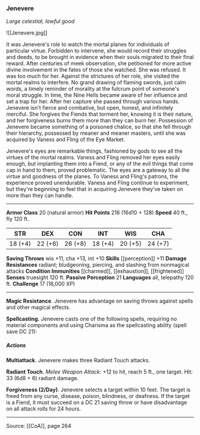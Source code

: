 ### Jenevere
_Large celestial, lawful good_

![[Jenevere.jpg]]

It was Jenevere's role to watch the mortal planes for individuals of particular virtue. Forbidden to intervene, she would record their struggles and deeds, to be brought in evidence when their souls migrated to their final reward. After centuries of meek observation, she petitioned for more active divine involvement in the fates of those she watched. She was refused. It was too much for her. Against the strictures of her role, she visited the mortal realms to interfere. No grand drawing of flaming swords, just calm words, a timely reminder of morality at the fulcrum point of someone's moral struggle. In time, the Nine Hells became aware of her influence and set a trap for her. After her capture she passed through various hands. Jenevere isn't fierce and combative, but open, honest, and infinitely merciful. She forgives the Fiends that torment her, knowing it is their nature, and her forgiveness burns them more than they can burn her. Possession of Jenevere became something of a poisoned chalice, so that she fell through their hierarchy, possessed by meaner and meaner masters, until she was acquired by Vaness and Fling of the Eye Market.

Jenevere's eyes are remarkable things, fashioned by gods to see all the virtues of the mortal realms. Vaness and Fling removed her eyes easily enough, but implanting them into a Fiend, or any of the evil things that come cap in hand to them, proved problematic. The eyes are a gateway to all the virtue and goodness of the planes. To Vaness and Fling's patrons, the experience proved unendurable. Vaness and Fling continue to experiment, but they're beginning to feel that in acquiring Jenevere they've taken on more than they can handle.



---

**Armor Class** 20 (natural armor)
**Hit Points** 216 (16d10 + 128)
**Speed** 40 ft., fly 120 ft.

| STR     | DEX     | CON     | INT     | WIS     | CHA     |
|---------|---------|---------|---------|---------|---------|
| 18 (+4) | 22 (+6) | 26 (+8) | 18 (+4) | 20 (+5) | 24 (+7) |

**Saving Throws** wis +11, cha +13, int +10
**Skills** [[perception]] +11
**Damage Resistances** radiant; bludgeoning, piercing, and slashing from nonmagical attacks
**Condition Immunities** [[charmed]], [[exhaustion]], [[frightened]]
**Senses** truesight 120 ft.
**Passive Perception** 21
**Languages** all, telepathy 120 ft.
**Challenge** 17 (18,000 XP)

---

**Magic Resistance**. Jenevere has advantage on saving throws against spells and other magical effects.

**Spellcasting.** Jenevere casts one of the following spells, requiring no material components and using Charisma as the spellcasting ability (spell save DC 21):

##### Actions
**Multiattack**. Jenevere makes three Radiant Touch attacks.

**Radiant Touch**. _Melee Weapon Attack:_ +12 to hit, reach 5 ft., one target. Hit: 33 (6d8 + 6) radiant damage.

**Forgiveness (2/Day)**. Jenevere selects a target within 10 feet. The target is freed from any curse, disease, poison, blindness, or deafness. If the target is a Fiend, it must succeed on a DC 21 saving throw or have disadvantage on all attack rolls for 24 hours.


---

Source: [[CoA]], page 264